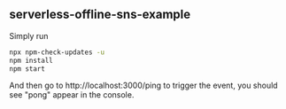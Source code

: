 ## serverless-offline-sns-example

Simply run
```bash
npx npm-check-updates -u
npm install
npm start
```

And then go to http://localhost:3000/ping to trigger the event, you should see "pong" appear in the console.
